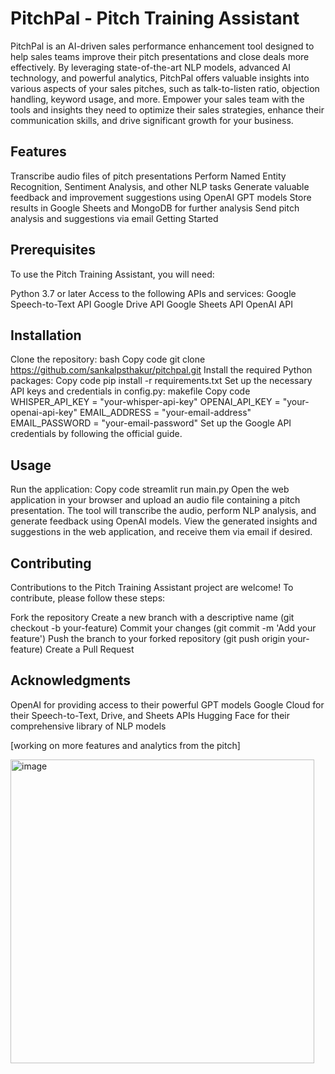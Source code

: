 
# PitchPal - Pitch Training Assistant

PitchPal is an AI-driven sales performance enhancement tool designed to help sales teams improve their pitch presentations and close deals more effectively. By leveraging state-of-the-art NLP models, advanced AI technology, and powerful analytics, PitchPal offers valuable insights into various aspects of your sales pitches, such as talk-to-listen ratio, objection handling, keyword usage, and more. Empower your sales team with the tools and insights they need to optimize their sales strategies, enhance their communication skills, and drive significant growth for your business.


## Features

Transcribe audio files of pitch presentations
Perform Named Entity Recognition, Sentiment Analysis, and other NLP tasks
Generate valuable feedback and improvement suggestions using OpenAI GPT models
Store results in Google Sheets and MongoDB for further analysis
Send pitch analysis and suggestions via email
Getting Started

## Prerequisites
To use the Pitch Training Assistant, you will need:

Python 3.7 or later
Access to the following APIs and services:
Google Speech-to-Text API
Google Drive API
Google Sheets API
OpenAI API

## Installation
Clone the repository:
bash
Copy code
git clone https://github.com/sankalpsthakur/pitchpal.git
Install the required Python packages:
Copy code
pip install -r requirements.txt
Set up the necessary API keys and credentials in config.py:
makefile
Copy code
WHISPER_API_KEY = "your-whisper-api-key"
OPENAI_API_KEY = "your-openai-api-key"
EMAIL_ADDRESS = "your-email-address"
EMAIL_PASSWORD = "your-email-password"
Set up the Google API credentials by following the official guide.

## Usage
Run the application:
Copy code
streamlit run main.py
Open the web application in your browser and upload an audio file containing a pitch presentation.
The tool will transcribe the audio, perform NLP analysis, and generate feedback using OpenAI models.
View the generated insights and suggestions in the web application, and receive them via email if desired.

## Contributing

Contributions to the Pitch Training Assistant project are welcome! To contribute, please follow these steps:

Fork the repository
Create a new branch with a descriptive name (git checkout -b your-feature)
Commit your changes (git commit -m 'Add your feature')
Push the branch to your forked repository (git push origin your-feature)
Create a Pull Request

## Acknowledgments

OpenAI for providing access to their powerful GPT models
Google Cloud for their Speech-to-Text, Drive, and Sheets APIs
Hugging Face for their comprehensive library of NLP models


[working on more features and analytics from the pitch]


<img width="486" alt="image" src="https://user-images.githubusercontent.com/31366524/235303498-422b8592-f50e-479c-be74-e5167a3ca94e.png">
